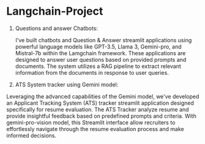 # Langchain-Project
1. Questions and answer Chatbots:

   I've built chatbots and Question & Answer streamlit applications using powerful language models like GPT-3.5, Llama 3, Gemini-pro, and Mistral-7b 
  within the Lamgchain framework. These applications are designed to answer user questions based on provided prompts and documents. The system utilizes 
  a RAG pipeline to extract relevant information from the documents in response to user queries.
  
3. ATS System tracker using Gemini model:

  Leveraging the advanced capabilities of the Gemini model, we've developed an Applicant Tracking System (ATS) tracker streamlit application designed 
  specifically for resume evaluation.
  The ATS Tracker analyze resume and provide insightful feedback based on predefined prompts and criteria.
  With gemini-pro-vision model, this Streamlit interface allow recruiters to effortlessly navigate through the resume evaluation process and make 
  informed decisions.



 
